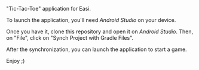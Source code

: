 "Tic-Tac-Toe" application for Easi.

To launch the application, you'll need _Android Studio_ on your device.

Once you have it, clone this repository and open it on _Android Studio_. Then, on "File", click on "Synch Project with Gradle Files".

After the synchronization, you can launch the application to start a game.

Enjoy ;)
